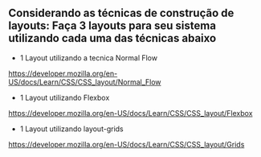 ## Considerando as técnicas de construção de layouts: Faça 3 layouts  para seu sistema utilizando cada uma das técnicas abaixo

- 1 Layout utilizando a tecnica Normal Flow

https://developer.mozilla.org/en-US/docs/Learn/CSS/CSS_layout/Normal_Flow

- 1 Layout utilizando Flexbox

https://developer.mozilla.org/en-US/docs/Learn/CSS/CSS_layout/Flexbox

- 1 Layout utilizando layout-grids

https://developer.mozilla.org/en-US/docs/Learn/CSS/CSS_layout/Grids
